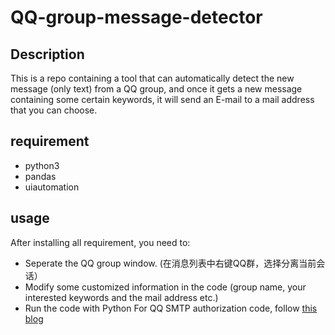 # QQ-group-message-detector
## Description
This is a repo containing a tool that can automatically detect the new message (only text) from a QQ group, and once it gets a new message containing some certain keywords, it will send an E-mail to a mail address that you can choose.
## requirement
- python3
- pandas
- uiautomation
## usage
After installing all requirement, you need to:  
- Seperate the QQ group window. (在消息列表中右键QQ群，选择分离当前会话）
- Modify some customized information in the code (group name, your interested keywords and the mail address etc.)
- Run the code with Python
For QQ SMTP authorization code, follow [this blog](https://blog.csdn.net/mao_hui_fei/article/details/105548814)
